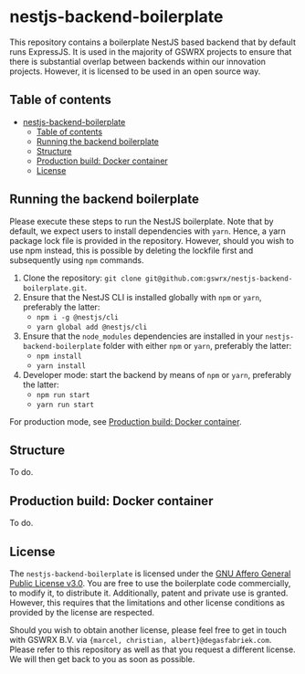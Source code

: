 # nestjs-backend-boilerplate
This repository contains a boilerplate NestJS based backend that by default runs ExpressJS. It is used in the majority of GSWRX projects to ensure that there is substantial overlap between backends within our innovation projects. However, it is licensed to be used in an open source way.

## Table of contents
- [nestjs-backend-boilerplate](#nestjs-backend-boilerplate)
  * [Table of contents](#table-of-contents)
  * [Running the backend boilerplate](#running-the-backend-boilerplate)
  * [Structure](#structure)
  * [Production build: Docker container](#production-build--docker-container)
  * [License](#license)

## Running the backend boilerplate
Please execute these steps to run the NestJS boilerplate. Note that by default, we expect users to install dependencies with `yarn`. Hence, a yarn package lock file is provided in the repository. However, should you wish to use npm instead, this is possible by deleting the lockfile first and subsequently using `npm` commands.

1. Clone the repository: `git clone git@github.com:gswrx/nestjs-backend-boilerplate.git`.
2. Ensure that the NestJS CLI is installed globally with `npm` or `yarn`, preferably the latter: 
    - `npm i -g @nestjs/cli`
    - `yarn global add @nestjs/cli`
3. Ensure that the `node_modules` dependencies are installed in your `nestjs-backend-boilerplate` folder with either `npm` or `yarn`, preferably the latter:
    - `npm install`
    - `yarn install`
4. Developer mode: start the backend by means of `npm` or `yarn`, preferably the latter:
  	- `npm run start`
    - `yarn run start`

For production mode, see [Production build: Docker container](#production-build--docker-container).

## Structure

To do.

## Production build: Docker container

To do.

## License
The `nestjs-backend-boilerplate` is licensed under the [GNU Affero General Public License v3.0](./LICENSE). You are free to use the boilerplate code commercially, to modify it, to distribute it. Additionally, patent and private use is granted. However, this requires that the limitations and other license conditions as provided by the license are respected.

Should you wish to obtain another license, please feel free to get in touch with GSWRX B.V. via `{marcel, christian, albert}@degasfabriek.com`. Please refer to this repository as well as that you request a different license. We will then get back to you as soon as possible.